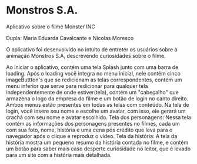 # Monstros S.A.
 Aplicativo sobre o filme Monster INC
 
 Dupla: Maria Eduarda Cavalcante e Nicolas Moresco

 O aplicativo foi desenvolvido no intuito de entreter os usuários sobre a animação Monstros S.A, descrevendo curiosidades sobre o filme.

 Ao iniciar o aplicativo, contém uma tela Splash junto com uma barra de loading. Após o loading você integra no menu inicial, nele contém cinco imageButtton's que se redicionam as telas correspondentes, contém um menu inferior que serve para redicionar para qualquer tela independentemente de onde estiver(tela), contém um "cabeçalho" que armazena o logo da empresa do filme e um botão de login no canto direito. Ambos menus estão presentes em todas as telas com conteúdo.
 Na tela de login, você insere seu nome e escolhe um avatar, com isso, ele gerará um crachá com seu nome e avatar escolhido.
 Tela dos personagens: Nessa tela contém as informações dos personagens presentes no filmes, cada um com sua foto, nome, história e uma cena pós crédito que leva para o navegador após o clique e reproduz o vídeo.
 Tela da história: A tela da história mostra um pequeno resumo da história contada no filme, e contém um botão para saber mais caso desperte curiosidade no leitor, que é levado para um site com a história mais detalhada.
